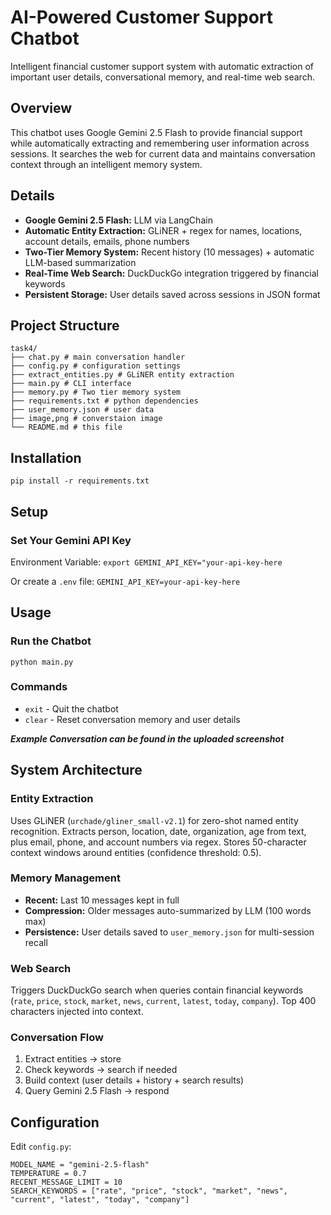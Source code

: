 # AI-Powered Customer Support Chatbot

Intelligent financial customer support system with automatic extraction of important user details, conversational memory, and real-time web search.

## Overview

This chatbot uses Google Gemini 2.5 Flash to provide financial support while automatically extracting and remembering user information across sessions. It searches the web for current data and maintains conversation context through an intelligent memory system.

## Details

- **Google Gemini 2.5 Flash:** LLM via LangChain
- **Automatic Entity Extraction:** GLiNER + regex for names, locations, account details, emails, phone numbers
- **Two-Tier Memory System:** Recent history (10 messages) + automatic LLM-based summarization
- **Real-Time Web Search:** DuckDuckGo integration triggered by financial keywords
- **Persistent Storage:** User details saved across sessions in JSON format

## Project Structure
```
task4/
├── chat.py # main conversation handler
├── config.py # configuration settings
├── extract_entities.py # GLiNER entity extraction
├── main.py # CLI interface
├── memory.py # Two tier memory system
├── requirements.txt # python dependencies
├── user_memory.json # user data
├── image,png # converstaion image
└── README.md # this file
```
## Installation

```pip install -r requirements.txt```

## Setup

### Set Your Gemini API Key

Environment Variable:
``export GEMINI_API_KEY="your-api-key-here``

Or create a `.env` file:
```GEMINI_API_KEY=your-api-key-here```

## Usage

### Run the Chatbot

```python main.py```

### Commands

- `exit` - Quit the chatbot
- `clear` - Reset conversation memory and user details


***Example Conversation can be found in the uploaded screenshot***

## System Architecture

### Entity Extraction
Uses GLiNER (`urchade/gliner_small-v2.1`) for zero-shot named entity recognition. Extracts person, location, date, organization, age from text, plus email, phone, and account numbers via regex. Stores 50-character context windows around entities (confidence threshold: 0.5).

### Memory Management
- **Recent:** Last 10 messages kept in full
- **Compression:** Older messages auto-summarized by LLM (100 words max)
- **Persistence:** User details saved to `user_memory.json` for multi-session recall

### Web Search
Triggers DuckDuckGo search when queries contain financial keywords (`rate`, `price`, `stock`, `market`, `news`, `current`, `latest`, `today`, `company`). Top 400 characters injected into context.

### Conversation Flow
1. Extract entities → store
2. Check keywords → search if needed
3. Build context (user details + history + search results)
4. Query Gemini 2.5 Flash → respond

## Configuration

Edit `config.py`:
```
MODEL_NAME = "gemini-2.5-flash"
TEMPERATURE = 0.7
RECENT_MESSAGE_LIMIT = 10
SEARCH_KEYWORDS = ["rate", "price", "stock", "market", "news", "current", "latest", "today", "company"]

